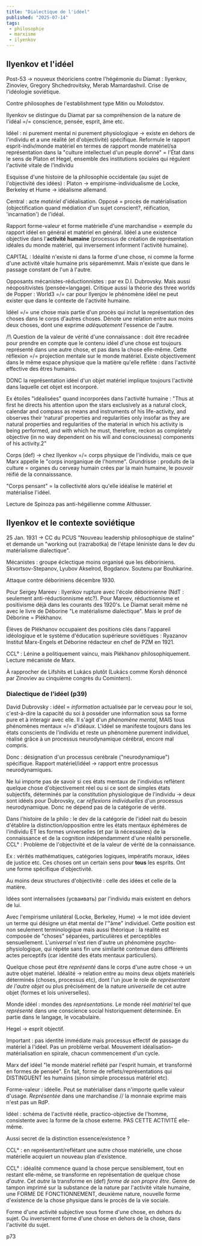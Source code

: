 ```yaml
---
title: "Dialectique de l'idéel"
published: "2025-07-14"
tags:
 - philosophie
 - marxisme
 - ilyenkov
---
```

## Ilyenkov et l'idéel

Post-53 -> nouveux théoriciens contre l'hégémonie du Diamat : Ilyenkov, Zinoviev, Gregory Shchedrovitsky, Merab Mamardashvil. Crise de l'idéologie soviétique.

Contre philosophes de l'establishment type Mitin ou Molodstov.

Ilyenkov se distingue du Diamat par sa compréhension de la nature de l'idéal =/= conscience, pensée, esprit, âme etc.

Idéel : ni purement mental ni purement physiologique -> existe en dehors de l'individu et a une réalité (et d'objectivité) spécifique.
Reformule le rapport esprit-indiv/monde matériel en termes de rapport monde matériel/sa représentation dans la "culture intellectuel d'un peuple donné" = l'État dans le sens de Platon et Hegel, ensemble des institutions sociales qui régulent l'activité vitale de l'individu

Esquisse d'une histoire de la philosophie occidentale (au sujet de l'objectivité des idées) : Platon -> empirisme-individualisme de Locke, Berkeley et Hume -> idéalisme allemand.


Central : acte *matériel* d'idéalisation. Opposé = procès de matérialisation (objectification quand médiation d'un sujet conscient?, réification, 'incarnation') de l'idéal.

Rapport forme-valeur et forme matérielle d'une marchandise = exemple du rapport idéel en général et matériel en général.
Idéel a une existence objective dans l'**activité humaine** (processus de création de représentation idéales du monde matériel, qui inversement informent l'activité humaine).

CAPITAL : Idéalité n'existe ni dans la forme d'une chose, ni comme la forme d'une activité vitale humaine pris séparémemnt. Mais n'existe que dans le passage constant de l'un à l'autre.

Opposants mécanistes-réductionnistes : par ex D.I. Dubrovsky. Mais aussi néopositivistes (pensée=langage). Critique aussi la théorie des three worlds de Popper : World3 =/= car pour Ilyenjov le phénomène idéel ne peut exister que dans le contexte de l'activité humaine.

Idéel =/= une chose mais partie d'un procès qui inclut la représentation des choses dans le corps d'autres choses. Dénote une relation entre aux moins deux choses, dont une exprime *adéquatement* l'essence de l'autre.

/!\ Question de la valeur de vérité d'une connaissance : doit être recadrée pour prendre en compte que le contenu idéel d'une chose est toujours représenté dans une autre chose, et pas dans la chose elle-même.
Cette réflexion =/= projection mentale sur le monde matériel. Existe objectivement dans le même espace physique que la matière qu'elle reflète : dans l'activité effective des êtres humains.

DONC la représentation idéel d'un objet matériel implique toujours l'activité dans laquelle cet objet est incorporé.

Ex étoiles "idéalisées" quand incorporées dans l'activité humaine : "Thus at first he directs his attention upon the stars exclusively as a natural
clock, calendar and compass as means and instruments of his life-activity,
and observes their ‘natural’ properties and regularities only insofar as they
are natural properties and regularities of the material in which his activity is
being performed, and with which he must, therefore, reckon as completely
objective (in no way dependent on his will and consciousness) components
of his activity.2"

Corps (def) -> chez Ilyenkov =/= corps physique de l'individu, mais ce que Marx appelle le "corps inorganique de l'homme". Grundrisse : produits de la culture = organes du cerveay humain crées par la main humaine, le pouvoir réifié de la connaisssance.

"Corps pensant" = la collectivité alors qu'elle idéalise le matériel et matérialise l'idéel. 

Lecture de Spinoza pas anti-hégélienne comme Althusser.

## Ilyenkov et le contexte soviétique

25 Jan. 1931 -> CC du PCUS "Nouveau leadership philosophique de staline" et demande un "working out (razrabotka) de l'étape léniniste dans le dev du matérialisme dialectique".

Mécanistes : groupe éclectique moins organisé que les déboriniens. Skvortsov-Stepanov, Lyubov Akselrod, Bogdanov. Soutenu par Bouhkarine.

Attaque contre déboriniens décembre 1930.

Pour Sergey Mareev : Ilyenkov rupture avec l'école déborinienne (NdT : seulement anti-réductionnisme etc?). Pour Mareev, réductionnisme et positivisme déjà dans les courants des 1920's. Le Diamat serait même né avec le livre de Déborine "Le matérialisme dialectique". Mais le prof de Déborine = Plékhanov.

Élèves de Plékhanov occupaient des positions clés dans l'appareil idéologique et le système d'éducation supérieure soviétiques : Ryazanov Institut Marx-Engels et Déborine rédacteur en chef de PZM en 1921.

CCL° : Lénine a politiquement vaincu, mais Plékhanov philosophiquement. Lecture mécaniste de Marx.

À rapprocher de Lifshits et Lukács plutôt (Lukács comme Korsh dénoncé par Zinoviev au cinquième congrès du Comintern).

### Dialectique de l'idéel (p39)

David Dubrovsky : idéel = *information* actualisée par le cerveau pour le soi, c'est-à-dire la capacité du soi à posséder une information sous sa forme pure et à interagir avec elle. Il s'agit d'un *phénomène mental*, MAIS tous phénomènes mentaux =/= d'idéaux. L'idéel se manifeste toujours dans les états conscients de l'individu et reste un phénomène purement individuel, réalisé grâce à un processus neurodynamique cérébral, encore mal compris.

Donc : désignation d'un processus cerébrale ("neurodynamique") spécifique. Rapport matériel/idéel -> rapport entre processus neurodynamiques. 

Ne lui importe pas de savoir si ces états mentaux de l'individus reflètent quelque chose d'objectivement réel ou si ce sont de simples états subjectifs, déterminés par la constitution physiologique de l'individu -> deux sont idéels pour Dubrovsky, car *réflexions individuelles* d'un processus neurodynamique. Donc ne dépend pas de la catégorie de vérité.

Dans l'histoire de la philo : le dev de la catégorie de l'idéel nait du besoin d'établire la distinction/opposition entre les états mentaux éphémères de l'individu ET les formes universelles (et par là nécessaires) de la connaissance et de la cognition indépendamment d'une réalité personelle. CCL° : Problème de l'objectivité et de la valeur de vérité de la connaissance.

Ex : vérités mathématiques, catégories logiques, impératifs moraux, idées de justice etc. Ces choses ont un certain sens pour __tous__ les esprits. Ont une forme spécifique d'objectivité.

Au moins deux structures d'objectivité : celle des idées et celle de la matière.

Idées sont internalisées (усваивать) par l'individu mais existent en dehors de lui.

Avec l'empirisme unilatéral (Locke, Berkeley, Hume) -> le mot idée devient un terme qui désigne un état mental de l'"âme" individuel. Cette position est non seulement terminologique mais aussi théorique : la réalité est composée de "choses" séparées, particulières et perceptibles sensuellement. L'*universel* n'est rien d'autre un phénomène psycho-physiologique, qui répète sans fin une similarité contenue dans différents actes perceptifs (car identité des états mentaux particuliers).

Quelque chose peut être *représenté* dans le corps d'une autre chose -> un autre objet matériel. Idéalité -> relation entre au moins deux objets matériels déterminés (choses, processus etc), dont l'un joue le role de *représentant de l'autre objet* ou plus précisément de la nature *universelle* de cet autre objet (formes et lois universelles).

Monde idéel : mondes des *représentations*. Le monde réel *matériel* tel que *représenté* dans une conscience social historiquement déterminée. En partie dans le langage, le vocabulaire.

Hegel -> esprit objectif.

Important : pas identité immédiate mais processus effectif de passage du matériel à l'idéel. Pas un problème verbal. Mouvement idéalisation-matérialisation en spirale, chacun commencement d'un cycle.

Marx def idéel "le monde matériel reflété par l'esprit humain, et transformé en formes de pensée". En fait, forme de reflets/représentations qui DISTINGUENT les humains (sinon simple processus matériel etc).

Forme-valeur : idéelle. Peut se matérialiser dans n'importe quelle valeur d'usage. *Représentée* dans une marchandise // la monnaie exprime mais n'est pas un RdP. 

Idéel : schéma de l'activité réelle, practico-objective de l'homme, consistente avec la forme de la chose externe. PAS CETTE ACTIVITÉ elle-même.

Aussi secret de la distinction essence/existence ? 

CCL° : en représentant/reflétant une autre chose matérielle, une chose matérielle acquiert un nouveau plan d'existence.


CCL° : idéalité commence quand la chose perçue sensiblement, tout en restant elle-même, se transforme en représentation de quelque chose *d'autre*. Cet *autre* la transforme en (def) *forme de son propre être*.
Genre de tampon imprimé sur la substance de la nature par l'activité vitale humaine, une FORME DE FONCTIONNEMENT, deuxième nature, nouvelle forme d'existence de la chose physique dans le procès de la vie sociale.

Forme d'une activité subjective sous forme d'une chose, en dehors du sujet. Ou inversement forme d'une chose en dehors de la chose, dans l'activité du sujet.

p73